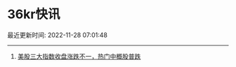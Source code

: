 # 36kr快讯

最近更新时间: 2022-11-28 07:01:48

--- 
1. [美股三大指数收盘涨跌不一，热门中概股普跌](https://www.36kr.com/newsflashes/2020437072498696) 
